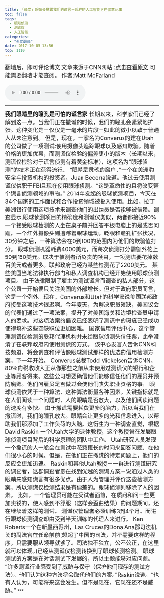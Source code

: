 ```yaml
---
title: 「译文」眼睛会暴露我们的谎言－现在的人工智能正在留意此事
toc: false
tags:
  - 眼睛侦测 
  - 测谎仪
  - 人工智能
categories:
  - "外文翻译"
date: 2017-10-05 13:56
top: 1110
---
```

<font size=4>

翻墙后，即可评论博文
文章来源于CNN网站 :[点击查看原文](http://money.cnn.com/2017/10/04/technology/business/eyedetect-lies-polygraph/index.html) 可能需要翻墙才能查阅。
作者:Matt McFarland

</font>
<!--more-->
<audio controls="controls" name="media" style="width:264px"  autoplay loop=true> <source src="/musics/wish.mp3"></audio>

***
<font size=4>
<b>我们眼睛里的瞳孔是可怕的谎言家</b>
长期以来，科学家们已经了解到这一点。当我们正在撒谎的时候，我们的瞳孔会紧紧地扩张。这种变化是－仅仅是一毫米的片段－如此的微小以致于普通人从未注意到。
但是，现在，一家名为Converus的建在Utah的公司做了一项测试:使用摄像头追踪眼球以及感知欺骗。随着价格的更加优惠，而测谎仪检验的偏差更小的版本（长期以来，测谎仪检验对于谎言侦测有着黄金标准），这项名为"眼球侦测"的技术正在获得流行。
“眼睛是灵魂的窗户，”一个在美洲豹安全与投资机构的投资者，Juan Becerra说道。他过去使用测谎仪供职于FBI且现在使用眼球侦测。“这是革命性的且将改变整个谎言侦测领域的事物。”
2014年发起的眼球侦测项目，今天在34个国家的工作面试和合作投资领域被投入使用。比如，拉丁美洲银行使用这项技术来调查他们的出纳员是否能够被信赖。调查显示,眼球侦测项目的精确度和测谎仪类似，两者都接近90%
一个接受眼球检测的人坐在桌子前并回答平板电脑上的是或否问题。一个红外摄像头则追踪着眼球运动，眨眼和瞳孔扩张状况。30分钟之后，一种算法会在0到100的范围内为他们的欺骗值打分。
眼球侦测机器耗费4000美元，而每次侦测打分需额外花上50到150美元。取决于被测者所负责的项目，一项测谎要花掉数百美元或者更多。联邦政府已经为某些检测花了2200美元。
某些美国当地法律执行部门和私人调查机构已经开始使用眼球侦测项目。
由于法律限制了雇主为测试谎言而调查的私人部分，这个公司一开始便只关注美国的外部增长。但对于政府职员而言，这是一个例外。现在，Converus和Utah的科学家说美国联邦政府接受这项技术很迟啊。今年夏天，为解决职员短缺，美国议会的代表们通过了一项法案，提升了对美国海关和边境检查员申请人的要求。对这项法案的倡议已经表明了测谎中的瑕疵已经成功使得填补这些空缺职位更加困难。
国家信用评估中心，这个管理测谎仪检测的联邦代理机构并未给眼球侦测头信任票，此举澄清了在联邦政府内使用测谎的方式。
该中心发言人告诉CNN科技频道，将会调查和评估像眼球测试那样的优选的信用检测方案，下一年开始。
Converus总裁Todd Mickelsen告诉CNN，80％的税收收入正从像那些之前从未使用过测谎仪的银行和企业等顾客得来。这些公司想要确信他们能够信任他们的雇员并预防腐败。他们问雇员是否做过会使他们丧失职业资格的事。
眼球侦测依凭于一种算法，这种算法衡量各种因素。关键指标就是在人们阅读一个问题时，人的眼睛是否放大，以及他们阅读问题的速度有多快。
由于撒谎需要耗费更多的脑力，所以当我们在撒谎时，我们的瞳孔放大。眼睛会让更多的光和信息进入，以帮助我们那添加了工作负荷的大脑。这衍生为一种调查直觉，根据David Raskin 一个Utah大学的退休教授，这个教授曾在发展眼球侦测项目背后的科学原理的团队中工作。
Utah研究人员发现一个撒谎的人一般会在测试中花费更长的时间来回答问题，在他们很小心的时候。但是，在他们正在撒谎的特定问题上，他们的反应会更加迅速。
Raskin和其他Utah教授－一群进行测谎研究的调查者，这群调查者意在找到优越的测谎方案－说通过人类的眼睛来感知谎言有很多优点。由于人为管理并评价这些检测方案，所以测谎仪检测结果是有偏差的。眼球侦测则移除了人的因素。
比如，一个管理员可能在受试者面前，在质问和问一些更加尖锐的，使人感到不舒服（这样会歪曲结果）的问题期间，还在继续着这样的测试。
测谎仪管理者必须训练3到4个月。而进行眼球侦测调查却由受到半天训练的代理人来进行。
Ken Roberts一个在新墨西哥州，Las Cruces的Dona Ana郡司法机关的副法官在任命前前(想起了中国的司法，并不需要这样的程序，只需要服从领导就够了。司法独不独立，公不公正，在这里就可以体现。)已经从测谎仪检测转换到了眼球侦测检测。
眼球测试的方案是在对话测试下发展的，所以主题能够对应问题。
“许多测谎行业感受到了威胁与保守（保护他们现存的测试方法）。他们认为这种方法将会取代他们的方案。”Raskin说道。“也有人认为，可能将来这会发生。但不是现在，它现在还不是威胁。”

</font>
***



